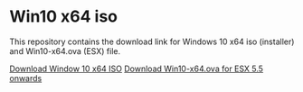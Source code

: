 # Win10 x64 iso

This repository contains the download link for Windows 10 x64 iso (installer) and Win10-x64.ova (ESX) file.

[Download Window 10 x64 ISO](https://drive.google.com/file/d/1Qz3fNED1XkZUkZLw7bLlYc_WbE1q2Svm/view?usp=sharing)
[Download Win10-x64.ova for ESX 5.5 onwards](https://drive.google.com/file/d/1FBK8yqwxblccF-yUolhkws2IPpKzgmWq/view?usp=sharing)

